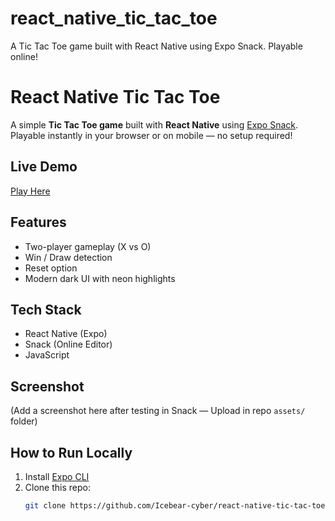 # react_native_tic_tac_toe
A Tic Tac Toe game built with React Native using Expo Snack. Playable online!
# React Native Tic Tac Toe

A simple **Tic Tac Toe game** built with **React Native** using [Expo Snack](https://snack.expo.dev).  
Playable instantly in your browser or on mobile — no setup required!


## Live Demo
[Play Here](https://snack.expo.dev/Icebear-cyber/react-native-tic-tac-toe)


## Features
- Two-player gameplay (X vs O)
- Win / Draw detection
- Reset option
- Modern dark UI with neon highlights


## Tech Stack
- React Native (Expo)
- Snack (Online Editor)
- JavaScript

  
## Screenshot
(Add a screenshot here after testing in Snack — Upload in repo `assets/` folder)


## How to Run Locally
1. Install [Expo CLI](https://docs.expo.dev/get-started/installation/)
2. Clone this repo:
   ```bash
   git clone https://github.com/Icebear-cyber/react-native-tic-tac-toe.git
